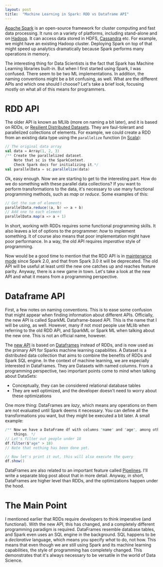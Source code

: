 ```yaml
---
layout: post
title:  "Machine Learning in Spark: RDD vs Dataframe API"
---
```


[Apache Spark][spark] is an open-source framework for cluster computing and fast
data processing. It runs on a variety of platforms, including stand-alone and
on [Hadoop][hadoop]. It can access data stored in HDFS, [Cassandra][cassandra]
etc. For example, we might have an existing Hadoop cluster. Deploying Spark
on top of that might speed up analytics dramatically because Spark performs
many operations in memory.

The interesting thing for Data Scientists is the fact that Spark has Machine
Learning libraries built-in. But when I first started using Spark, I was
confused. There seem to be two ML implementations. In addition, the naming
conventions might be a bit confusing, as well. What are the different APIs and
which one should I choose? Let's take a brief look, focusing mostly on what
all of this means for programmers.

# RDD API

The older API is known as MLlib (more on naming a bit later), and it is
based on RDDs, or [Resilient Distributed Datasets][rdd]. They are faul-tolerant
and parallelized collections of elements. For example, we could create a RDD
from an existing data type using the `parallelize` function (in [Scala][scala]):

```scala
// The original data array
val data = Array(1, 2, 3)
/** Create the parallelized dataset.
    Note that sc is the SparkContext.
    Check Spark docs for initializing it.*/
val parallelData = sc.parallelize(data)
```

Ok, easy enough. Now we are starting to get to the interesting part. How do we
do something with these parallel data collections? If you want to perform
transformations to the data, it's necessary to use many functional programming
methods, such as *map* or *reduce*. Some examples of this:

```scala
// Get the sum of elements
parallelData.reduce((a, b) => a + b)
// Add one to each element
parallelData.map(a => a + 1)
```

In short, working with RDDs requires some functional programming skills. It
also leaves a lot of options to the programmer: *how* to implement something.
It of course also means that poor implementation might have poor performance.
In a way, the old API requires *imperative* style of programming.

Now would be a good time to mention that the RDD API is in
[maintenance mode][dfapi] since Spark 2.0, and that from Spark 3.0 it will be deprecated. The old API will be useful at least until the new one catches up
and reaches feature parity. Anyway, there is a new game in town. Let's take a
look at the new API and what it means from a programming perspective.

# Dataframe API

First, a few notes on naming conventions. This is to ease some confusion that
might appear when finding information about different APIs. Officially, the new
API is called SparkML Dataframe-based API. This is the name that I will be
using, as well. However, many if not most people use MLlib when referring to the
old RDD API, and SparkML or Spark ML when talking about the new one. This is
not an official name, however.

The [new API][dfapi] is based on [Dataframes][dataset] instead of RDDs, and
is now used as the primary API for Sparks machine learning capabilites.
A Dataset is a distributed data collection that aims to combine the benefits
of RDDs and Spark SQL engine. In the context of machine learning, we are
especially interested in DataFrames. They are Datasets with named columns.
From a programming perspective, two important points come to mind when talking
about DataSets:
- Conceptually, they can be considered relational database tables
- They are well optimized, and the developer doesn't need to worry about
  these optimizations

One more thing: DataFrames are *lazy*, which means any operations on them are
not evaluated until Spark deems it necessary. You can define all the
transformations you want, but they might be executed a bit later. A small
example:

```scala
/** Now we have a DataFrame df with columns "name" and "age", among other
    things. */
// Let's filter out people under 18
df.filter($"age" > 18)
// Note that nothing has been done yet.

// Now let's print it out, this will also execute the query
df.show()
```

DataFrames are also related to an important feature called
[Pipelines][pipeline]. I'll write a separate blog post about that in more
detail. Anyway, in short, DataFrames are higher level than RDDs, and the optimizations happen under the hood.

# The Main Point

I mentioned earlier that RDDs require developers to think imperative (and
functional). With the new API, this has changed, and a completely different
programming paradigm is required. DataFrames resemble database tables, and
Spark even uses an SQL engine in the background. SQL happens to be a
*declarative* language, which means you specify *what* to do, not how.
This means that even though we are still using Spark and its machine learning
capabilities, the style of programming has completely changed. This
demonstrates that it's always necessary to be versatile in the world of Data
Science.

[spark]: https://spark.apache.org/
[hadoop]: https://hadoop.apache.org/
[cassandra]: https://cassandra.apache.org/
[rdd]: https://spark.apache.org/docs/latest/rdd-programming-guide.html#resilient-distributed-datasets-rdds
[dataset]: https://spark.apache.org/docs/latest/sql-programming-guide.html#datasets-and-dataframes
[dfapi]: https://spark.apache.org/docs/latest/ml-guide.html
[rddapi]: https://spark.apache.org/docs/latest/mllib-guide.html
[scala]: https://www.scala-lang.org/
[pipeline]: https://spark.apache.org/docs/latest/ml-pipeline.html
